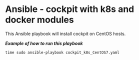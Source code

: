 Ansible - cockpit with k8s and docker modules
=========================================
This Ansible playbook will install cockpit on CentOS hosts.

***Example of how to run this playbook***
```
time sudo ansible-playbook cockpit_k8s_CentOS7.yaml
```
